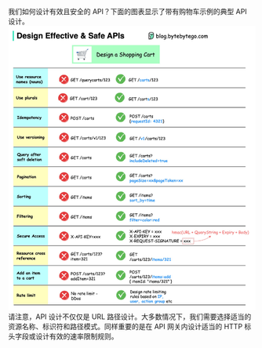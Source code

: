我们如何设计有效且安全的 API？下面的图表显示了带有购物车示例的典型 API 设计。![](../images/safe-apis.jpg)请注意，API 设计不仅仅是 URL 路径设计。大多数情况下，我们需要选择适当的资源名称、标识符和路径模式。同样重要的是在 API 网关内设计适当的 HTTP 标头字段或设计有效的速率限制规则。